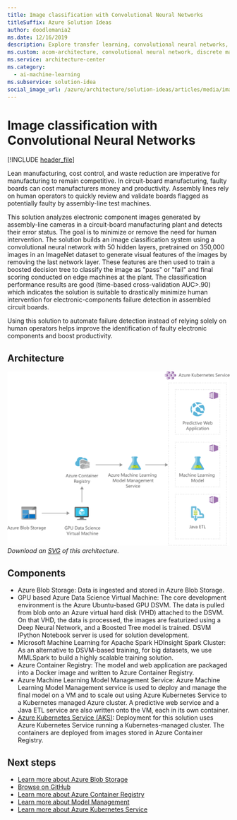 ```yaml
---
title: Image classification with Convolutional Neural Networks
titleSuffix: Azure Solution Ideas
author: doodlemania2
ms.date: 12/16/2019
description: Explore transfer learning, convolutional neural networks, and gradient-boosting decision tree algorithms.
ms.custom: acom-architecture, convolutional neural network, discrete manufacturing, decision tree algorithm, image classification, gradient boosting decision tree, ai-ml, failure detection, automated manufacturing solutions, 'https://azure.microsoft.com/solutions/architecture/image-classification-with-convolutional-neural-networks/'
ms.service: architecture-center
ms.category:
  - ai-machine-learning
ms.subservice: solution-idea
social_image_url: /azure/architecture/solution-ideas/articles/media/image-classification-with-convolutional-neural-networks.png
---
```


# Image classification with Convolutional Neural Networks

[!INCLUDE [header_file](../../../includes/sol-idea-header.md)]

Lean manufacturing, cost control, and waste reduction are imperative for manufacturing to remain competitive. In circuit-board manufacturing, faulty boards can cost manufacturers money and productivity. Assembly lines rely on human operators to quickly review and validate boards flagged as potentially faulty by assembly-line test machines.

This solution analyzes electronic component images generated by assembly-line cameras in a circuit-board manufacturing plant and detects their error status. The goal is to minimize or remove the need for human intervention. The solution builds an image classification system using a convolutional neural network with 50 hidden layers, pretrained on 350,000 images in an ImageNet dataset to generate visual features of the images by removing the last network layer. These features are then used to train a boosted decision tree to classify the image as "pass" or "fail" and final scoring conducted on edge machines at the plant. The classification performance results are good (time-based cross-validation AUC>.90) which indicates the solution is suitable to drastically minimize human intervention for electronic-components failure detection in assembled circuit boards.

Using this solution to automate failure detection instead of relying solely on human operators helps improve the identification of faulty electronic components and boost productivity.

## Architecture

![Architecture Diagram](../media/image-classification-with-convolutional-neural-networks.png)
*Download an [SVG](../media/image-classification-with-convolutional-neural-networks.svg) of this architecture.*

## Components

* Azure Blob Storage: Data is ingested and stored in Azure Blob Storage.
* GPU based Azure Data Science Virtual Machine: The core development environment is the Azure Ubuntu-based GPU DSVM. The data is pulled from blob onto an Azure virtual hard disk (VHD) attached to the DSVM. On that VHD, the data is processed, the images are featurized using a Deep Neural Network, and a Boosted Tree model is trained. DSVM IPython Notebook server is used for solution development.
* Microsoft Machine Learning for Apache Spark HDInsight Spark Cluster: As an alternative to DSVM-based training, for big datasets, we use MMLSpark to build a highly scalable training solution.
* Azure Container Registry: The model and web application are packaged into a Docker image and written to Azure Container Registry.
* Azure Machine Learning Model Management Service: Azure Machine Learning Model Management service is used to deploy and manage the final model on a VM and to scale out using Azure Kubernetes Service to a Kubernetes managed Azure cluster. A predictive web service and a Java ETL service are also written onto the VM, each in its own container.
* [Azure Kubernetes Service (AKS)](https://azure.microsoft.com/services/kubernetes-service): Deployment for this solution uses Azure Kubernetes Service running a Kubernetes-managed cluster. The containers are deployed from images stored in Azure Container Registry.

## Next steps

* [Learn more about Azure Blob Storage](https://azure.microsoft.com/services/storage/blobs)
* [Browse on GitHub](https://github.com/azure/mmlspark)
* [Learn more about Azure Container Registry](https://azure.microsoft.com/services/container-registry)
* [Learn more about Model Management](/azure/machine-learning/concept-model-management-and-deployment)
* [Learn more about Azure Kubernetes Service](https://azure.microsoft.com/services/kubernetes-service)
